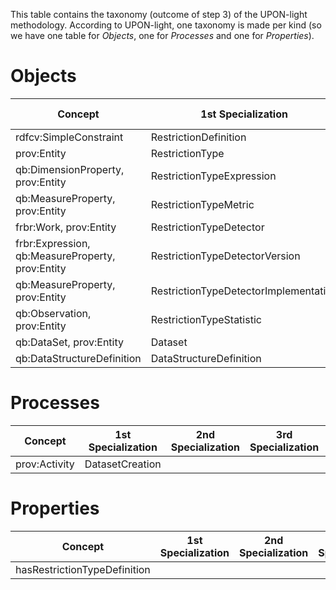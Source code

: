 This table contains the taxonomy (outcome of step 3) of the UPON-light methodology.
According to UPON-light, one taxonomy is made per kind (so we have one table for *Objects*, one for *Processes* and one for *Properties*).

# Objects
| Concept                 | 1st Specialization     | 2nd Specialization        | 3rd Specialization         | 4th Specialization         | Suggested By | Updated by |
|-------------------------|------------------------|---------------------------|----------------------------|----------------------------|--------------|------------|
| rdfcv:SimpleConstraint  | RestrictionDefinition  | | | | @slieber | @slieber |
| prov:Entity             | RestrictionType        | | | | @slieber | @slieber |
| qb:DimensionProperty, prov:Entity | RestrictionTypeExpression | | | @slieber | @slieber |
| qb:MeasureProperty, prov:Entity | RestrictionTypeMetric | | | @slieber | @slieber |
| frbr:Work, prov:Entity | RestrictionTypeDetector | | | | @slieber | @slieber |
| frbr:Expression, qb:MeasureProperty, prov:Entity | RestrictionTypeDetectorVersion | | | | @slieber | @slieber |
| qb:MeasureProperty, prov:Entity | RestrictionTypeDetectorImplementation | | | | @slieber | @slieber |
| qb:Observation, prov:Entity | RestrictionTypeStatistic | | | | @slieber | @slieber |
| qb:DataSet, prov:Entity | Dataset | | | | @slieber | @slieber |
| qb:DataStructureDefinition | DataStructureDefinition | | | | @slieber | @slieber |

# Processes
| Concept                 | 1st Specialization     | 2nd Specialization        | 3rd Specialization         | 4th Specialization         | Suggested By | Updated by |
|-------------------------|------------------------|---------------------------|----------------------------|----------------------------|--------------|------------|
| prov:Activity           | DatasetCreation        | | | | @slieber | @slieber |

# Properties
| Concept                 | 1st Specialization     | 2nd Specialization        | 3rd Specialization         | 4th Specialization         | Suggested By | Updated by |
|-------------------------|------------------------|---------------------------|----------------------------|----------------------------|--------------|------------|
| hasRestrictionTypeDefinition | | | | | @slieber | @slieber |
